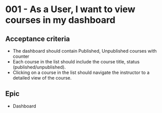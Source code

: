 # 001 - As a User, I want to view courses in my dashboard

## Acceptance criteria

* The dashboard should contain Published, Unpublished courses with counter
* Each course in the list should include the course title, status (published/unpublished).
* Clicking on a course in the list should navigate the instructor to a detailed view of the course.

## Epic

* Dashboard
